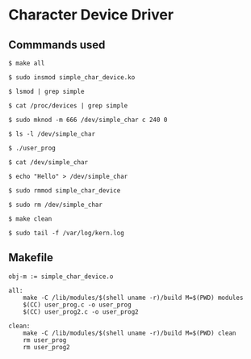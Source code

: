# Character Device Driver

## Commmands used

	$ make all

	$ sudo insmod simple_char_device.ko

	$ lsmod | grep simple

	$ cat /proc/devices | grep simple

	$ sudo mknod -m 666 /dev/simple_char c 240 0

	$ ls -l /dev/simple_char

	$ ./user_prog

	$ cat /dev/simple_char

	$ echo "Hello" > /dev/simple_char

	$ sudo rmmod simple_char_device

	$ sudo rm /dev/simple_char

	$ make clean
	
	$ sudo tail -f /var/log/kern.log

## Makefile

	obj-m := simple_char_device.o

	all:
		make -C /lib/modules/$(shell uname -r)/build M=$(PWD) modules
		$(CC) user_prog.c -o user_prog
		$(CC) user_prog2.c -o user_prog2

	clean:
		make -C /lib/modules/$(shell uname -r)/build M=$(PWD) clean
		rm user_prog
		rm user_prog2
